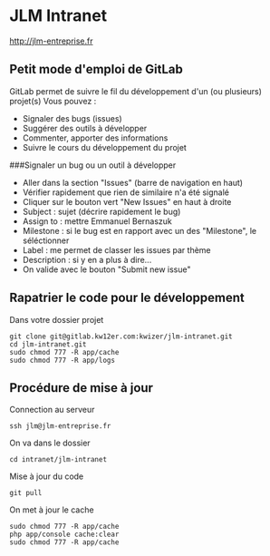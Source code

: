 JLM Intranet
============
http://jlm-entreprise.fr

Petit mode d'emploi de GitLab
-----------------------------
GitLab permet de suivre le fil du développement d'un (ou plusieurs) projet(s)
Vous pouvez :
  * Signaler des bugs (issues)
  * Suggérer des outils à développer
  * Commenter, apporter des informations
  * Suivre le cours du développement du projet

###Signaler un bug ou un outil à développer
  * Aller dans la section "Issues" (barre de navigation en haut)
  * Vérifier rapidement que rien de similaire n'a été signalé
  * Cliquer sur le bouton vert "New Issues" en haut à droite
  * Subject : sujet (décrire rapidement le bug)
  * Assign to : mettre Emmanuel Bernaszuk
  * Milestone : si le bug est en rapport avec un des "Milestone", le séléctionner
  * Label : me permet de classer les issues par thème
  * Description : si y en a plus à dire...
  * On valide avec le bouton "Submit new issue"
  

Rapatrier le code pour le développement
---------------------------------------
Dans votre dossier projet

	git clone git@gitlab.kw12er.com:kwizer/jlm-intranet.git
	cd jlm-intranet.git
	sudo chmod 777 -R app/cache
	sudo chmod 777 -R app/logs

Procédure de mise à jour
------------------------
Connection au serveur

	ssh jlm@jlm-entreprise.fr

On va dans le dossier

	cd intranet/jlm-intranet
	
Mise à jour du code

	git pull
	
On met à jour le cache

	sudo chmod 777 -R app/cache
	php app/console cache:clear
	sudo chmod 777 -R app/cache
	
